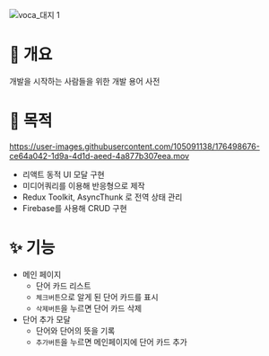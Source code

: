 ![voca_대지 1](https://user-images.githubusercontent.com/105091138/176488392-59c51ba2-1b4d-4758-bcd2-e654cc67095e.png)
# 💬 개요

개발을 시작하는 사람들을 위한 개발 용어 사전

# 💪 목적
https://user-images.githubusercontent.com/105091138/176498676-ce64a042-1d9a-4d1d-aeed-4a877b307eea.mov
- 리액트 동적 UI 모달 구현
- 미디어쿼리를 이용해 반응형으로 제작
- Redux Toolkit, AsyncThunk 로 전역 상태 관리
- Firebase를 사용해 CRUD 구현

# ✨ 기능


- 메인 페이지
    - 단어 카드 리스트
    - `체크버튼`으로 알게 된 단어 카드를 표시
    - `삭제버튼`을 누르면 단어 카드 삭제
- 단어 추가 모달
    - 단어와 단어의 뜻을 기록
    - `추가버튼`을 누르면 메인페이지에 단어 카드 추가
